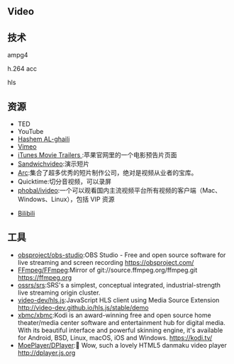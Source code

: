 ## Video

## 技术

ampg4

h.264  acc

hls

## 资源

-   TED
-   YouTube
-   [Hashem AL-ghaili](https://youtube.com/user/hashemalghaili)
-   [Vimeo](https://vimeo.com/)
-   [iTunes Movie Trailers ](http://trailers.apple.com/):苹果官网里的一个电影预告片页面
-   [Sandwichvideo](https://sandwichvideo.com/):演示短片
-   [Arc](http://thisisarc.com/):集合了超多优秀的短片制作公司，绝对是视频从业者的宝库。
-   Quicktime:切分音视频，可以录屏
-   [phobal/ivideo](https://github.com/phobal/ivideo):一个可以观看国内主流视频平台所有视频的客户端（Mac、Windows、Linux），包括 VIP 资源
* [Bilibili](https://www.bilibili.com/)

## 工具

* [obsproject/obs-studio](https://github.com/obsproject/obs-studio):OBS Studio - Free and open source software for live streaming and screen recording https://obsproject.com/
* [FFmpeg/FFmpeg](https://github.com/FFmpeg/FFmpeg):Mirror of git://source.ffmpeg.org/ffmpeg.git https://ffmpeg.org
* [ossrs/srs](https://github.com/ossrs/srs):SRS's a simplest, conceptual integrated, industrial-strength live streaming origin cluster.
* [video-dev/hls.js](https://github.com/video-dev/hls.js):JavaScript HLS client using Media Source Extension http://video-dev.github.io/hls.js/stable/demo
* [xbmc/xbmc](https://github.com/xbmc/xbmc):Kodi is an award-winning free and open source home theater/media center software and entertainment hub for digital media. With its beautiful interface and powerful skinning engine, it's available for Android, BSD, Linux, macOS, iOS and Windows. https://kodi.tv/
* [MoePlayer/DPlayer](https://github.com/MoePlayer/DPlayer):🍭 Wow, such a lovely HTML5 danmaku video player http://dplayer.js.org
